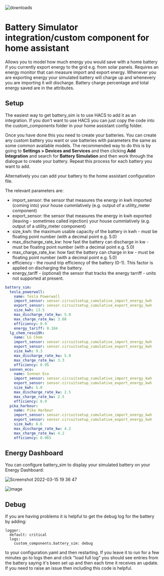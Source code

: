 <p>
  <img alt="downloads" href="https://img.shields.io/badge/dynamic/json?color=41BDF5&logo=home-assistant&label=integration%20usage&suffix=%20installs&cacheSeconds=15600&url=https://analytics.home-assistant.io/custom_integrations.json&query=$.battery_sim.versions[%271.0%27]" />
</p>

# Battery Simulator integration/custom component for home assistant

Allows you to model how much energy you would save with a home battery if you currently export energy to the grid e.g. from solar panels. Requires an energy monitor that can measure import and export energy. Whenever you are exporting energy your simulated battery will charge up and whenevery you are importing it will discharge. Battery charge percentage and total energy saved are in the attributes. 

## Setup

The easiest way to get battery_sim is to use HACS to add it as an integration. If you don't want to use HACS you can just copy the code into the custom_components folder in your home assistant config folder. 

Once you have done this you need to create your batteries. You can create any custom battery you want or use batteries with parameters the same as some common available models. The recommended way to do this is by going to **Settings > Devices and Services** and then clicking **Add Integration** and search for **Battery Simulation** and then work through the dialogue to create your battery. Repeat this process for each battery you want to add. 

Alternatively you can add your battery to the home assistant configuration file.

The relevant parameters are:
- import_sensor: the sensor that measures the energy in kwh imported (coming into) your house cummlatively (e.g. output of a utility_meter component)
- export_sensor: the sensor that measures the energy in kwh exported (leaving - sometimes called injection) your house cummlatively (e.g. output of a utility_meter component)
- size_kwh: the maximum usable capacity of the battery in kwh - must be floating point number (with a decimal point e.g. 5.0)
- max_discharge_rate_kw: how fast the battery can discharge in kw - must be floating point number (with a decimal point e.g. 5.0)
- max_charge_rate_kw: how fast the battery can charge in kw - must be floating point number (with a decimal point e.g. 5.0)
- efficiency - the round trip efficiency of the battery (0-1). This factor is applied on discharging the battery.
- energy_tariff - (optional) the sensor that tracks the energy tarriff - units not supported at present.

```yaml
battery_sim:
  tesla_powerwall:
    name: Tesla Powerwall
    import_sensor: sensor.circuitsetup_cumulative_import_energy_kwh
    export_sensor: sensor.circuitsetup_cumulative_export_energy_kwh
    size_kwh: 13.5
    max_discharge_rate_kw: 5.0
    max_charge_rate_kw: 3.68
    efficiency: 0.9
    energy_tariff: 0.184
  lg_chem_resu10h:
    name: LG Chem
    import_sensor: sensor.circuitsetup_cumulative_import_energy_kwh
    export_sensor: sensor.circuitsetup_cumulative_export_energy_kwh
    size_kwh: 9.3
    max_discharge_rate_kw: 5.0
    max_charge_rate_kw: 3.3
    efficiency: 0.95
  sonnen_eco:
    name: Sonnen Eco
    import_sensor: sensor.circuitsetup_cumulative_import_energy_kwh
    export_sensor: sensor.circuitsetup_cumulative_export_energy_kwh
    size_kwh: 5.0
    max_discharge_rate_kw: 2.5
    max_charge_rate_kw: 2.5
    efficiency: 0.9
  pika_harbour:
    name: Pika Harbour
    import_sensor: sensor.circuitsetup_cumulative_import_energy_kwh
    export_sensor: sensor.circuitsetup_cumulative_export_energy_kwh
    size_kwh: 8.6
    max_discharge_rate_kw: 4.2
    max_charge_rate_kw: 4.2
    efficiency: 0.965
   ```

## Energy Dashboard

You can configure battery_sim to display your simulated battery on your Energy Dashboard:

![Screenshot 2022-03-15 19 36 47](https://user-images.githubusercontent.com/79175134/158349586-cfc64761-0614-4067-a18a-5603d2288d7c.png)


![image](https://user-images.githubusercontent.com/79175134/157999078-0174ab36-9f71-47c8-8585-73d6eb3acec8.png)

## Debug

If you are having problems it is helpful to get the debug log for the battery by adding:

```
logger:
  default: critical
  logs:
    custom_components.battery_sim: debug
```

to your configuration.yaml and then restarting. If you leave it to run for a few minutes go to logs then and click "load full log" you should see entries from the battery saying it's been set up and then each time it receives an update. If you need to raise an issue then including this code is helpful.
